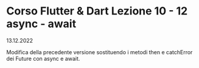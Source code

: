 # Corso Flutter & Dart Lezione 10 - 12 async - await
13.12.2022

Modifica della precedente versione sostituendo i metodi
then e catchError dei Future con async e await.